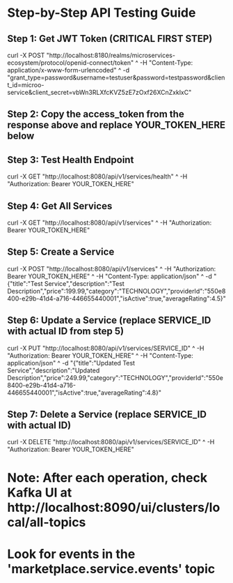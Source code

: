 # Step-by-Step API Testing Guide

## Step 1: Get JWT Token (CRITICAL FIRST STEP)
curl -X POST "http://localhost:8180/realms/microservices-ecosystem/protocol/openid-connect/token" ^
  -H "Content-Type: application/x-www-form-urlencoded" ^
  -d "grant_type=password&username=testuser&password=testpassword&client_id=microo-service&client_secret=vbWn3RLXfcKVZ5zE7zOxf26XCnZxklxC"

## Step 2: Copy the access_token from the response above and replace YOUR_TOKEN_HERE below

## Step 3: Test Health Endpoint
curl -X GET "http://localhost:8080/api/v1/services/health" ^
  -H "Authorization: Bearer YOUR_TOKEN_HERE"

## Step 4: Get All Services
curl -X GET "http://localhost:8080/api/v1/services" ^
  -H "Authorization: Bearer YOUR_TOKEN_HERE"

## Step 5: Create a Service
curl -X POST "http://localhost:8080/api/v1/services" ^
  -H "Authorization: Bearer YOUR_TOKEN_HERE" ^
  -H "Content-Type: application/json" ^
  -d "{\"title\":\"Test Service\",\"description\":\"Test Description\",\"price\":199.99,\"category\":\"TECHNOLOGY\",\"providerId\":\"550e8400-e29b-41d4-a716-446655440001\",\"isActive\":true,\"averageRating\":4.5}"

## Step 6: Update a Service (replace SERVICE_ID with actual ID from step 5)
curl -X PUT "http://localhost:8080/api/v1/services/SERVICE_ID" ^
  -H "Authorization: Bearer YOUR_TOKEN_HERE" ^
  -H "Content-Type: application/json" ^
  -d "{\"title\":\"Updated Test Service\",\"description\":\"Updated Description\",\"price\":249.99,\"category\":\"TECHNOLOGY\",\"providerId\":\"550e8400-e29b-41d4-a716-446655440001\",\"isActive\":true,\"averageRating\":4.8}"

## Step 7: Delete a Service (replace SERVICE_ID with actual ID)
curl -X DELETE "http://localhost:8080/api/v1/services/SERVICE_ID" ^
  -H "Authorization: Bearer YOUR_TOKEN_HERE"

# Note: After each operation, check Kafka UI at http://localhost:8090/ui/clusters/local/all-topics
# Look for events in the 'marketplace.service.events' topic